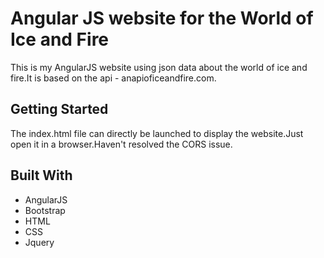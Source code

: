 # Angular JS website for the World of Ice and Fire
This is my AngularJS website using json data about the world of ice and fire.It is based on the api - anapioficeandfire.com.

## Getting Started

The index.html file can directly be launched to display the website.Just open it in a browser.Haven't resolved the CORS issue.

## Built With

* AngularJS
* Bootstrap
* HTML
* CSS
* Jquery
